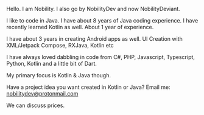 Hello. I am Nobility. I also go by NobilityDev and now NobilityDeviant.

I like to code in Java. I have about 8 years of Java coding experience.
I have recently learned Kotlin as well. About 1 year of experience.

I have about 3 years in creating Android apps as well. UI Creation with XML/Jetpack Compose, RXJava, Kotlin etc

I have always loved dabbling in code from C#, PHP, Javascript, Typescript, Python, Kotlin and a little bit of Dart. 

My primary focus is Kotlin & Java though.

Have a project idea you want created in Kotlin or Java? Email me: nobilitydev@protonmail.com

We can discuss prices.

